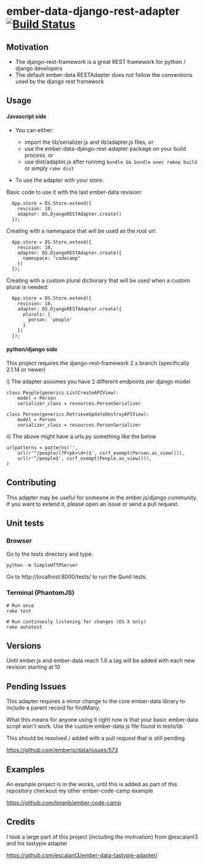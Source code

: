 # ember-data-django-rest-adapter [![Build Status](https://secure.travis-ci.org/toranb/ember-data-django-rest-adapter.png?branch=master)](https://travis-ci.org/toranb/ember-data-django-rest-adapter)

## Motivation
- The django-rest-framework is a great REST framework for python / django developers
- The default ember-data RESTAdapter does not follow the conventions used by the django rest framework


## Usage

#### Javascript side

- You can either:
  - import the lib/serializer.js and lib/adapter.js files, or
  - use the ember-data-django-rest-adapter package on your build process.
  or
  - use dist/adapter.js after running `bundle && bundle exec rakep build` or simply `rake dist`

- To use the adapter with your store:

Basic code to use it with the last ember-data revision:

      App.store = DS.Store.extend({
        revision: 10,
        adapter: DS.DjangoRESTAdapter.create()
      });

Creating with a namespace that will be used as the root url:

      App.store = DS.Store.extend({
        revision: 10,
        adapter: DS.DjangoRESTAdapter.create({
          namespace: "codecamp"
        })
      });

Creating with a custom plural dictionary that will be used when a custom plural is needed:

      App.store = DS.Store.extend({
        revision: 10,
        adapter: DS.DjangoRESTAdapter.create({
          plurals: {
            person: 'people'
          }
        })
      });


#### python/django side
This project requires the django-rest-framework 2.x branch (specifically 2.1.14 or newer)

i) The adapter assumes you have 2 different endpoints per django model

    class People(generics.ListCreateAPIView):
        model = Person
        serializer_class = resources.PersonSerializer

    class Person(generics.RetrieveUpdateDestroyAPIView):
        model = Person
        serializer_class = resources.PersonSerializer


ii) The above might have a urls.py something like the below

    urlpatterns = patterns('',
        url(r'^/people/(?P<pk>\d+)$', csrf_exempt(Person.as_view())),
        url(r'^/people$', csrf_exempt(People.as_view())),
    )



## Contributing
This adapter may be useful for someone in the ember.js/django community. If you want to extend it, please open an issue or send a pull request.

## Unit tests

### Browser
Go to the tests directory and type:

    python -m SimpleHTTPServer

Go to http://localhost:8000/tests/ to run the Qunit tests.

### Terminal (PhantomJS)

    # Run once
    rake test

    # Run continuosly listening for changes (OS X only)
    rake autotest

## Versions
Until ember.js and ember-data reach 1.0 a tag will be added with each new revision starting at 10

## Pending Issues
This adapter requires a minor change to the core ember-data library to include a parent record for findMany.

What this means for anyone using it right now is that your basic ember-data script won't work. Use the custom ember-data js file found in tests/lib

This should be resolved / added with a pull request that is still pending

https://github.com/emberjs/data/issues/573

## Examples
An example project is in the works, until this is added as part of this repository checkout my other ember-code-camp example

https://github.com/toranb/ember-code-camp

## Credits
I took a large part of this project (including the motivation) from @escalant3 and his tastypie adapter

https://github.com/escalant3/ember-data-tastypie-adapter/
